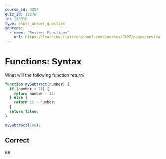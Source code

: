 ```yaml
---
course_id: 3297
quiz_id: 12278
id: 126510
type: short_answer_question
sources:
  - name: "Review: Functions"
    url: https://learning.flatironschool.com/courses/3297/pages/review-functions?module_item_id=143563
---
```


# Functions: Syntax

What will the following function return?

```javascript
function mySubtract(number) {
  if (number > 11) {
    return number - 11;
  } else {
    return 11 - number;
  }
  return false;
}

mySubtract(100);
```

## Correct

89
